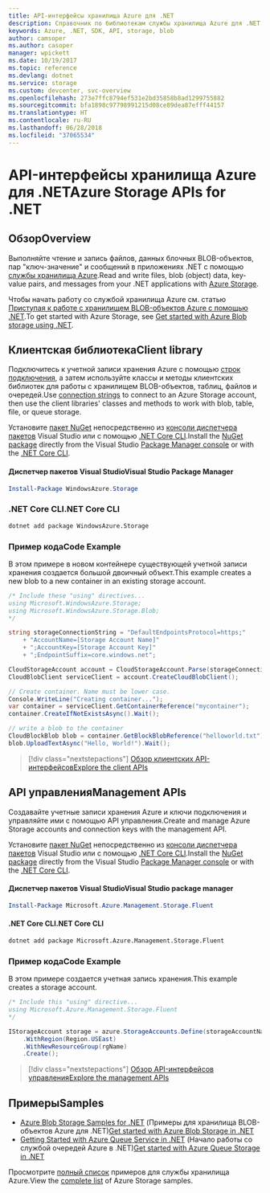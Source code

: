 ```yaml
---
title: API-интерфейсы хранилища Azure для .NET
description: Справочник по библиотекам службы хранилища Azure для .NET
keywords: Azure, .NET, SDK, API, storage, blob
author: camsoper
ms.author: casoper
manager: wpickett
ms.date: 10/19/2017
ms.topic: reference
ms.devlang: dotnet
ms.service: storage
ms.custom: devcenter, svc-overview
ms.openlocfilehash: 273e7ffc8794ef531e2bd35858b8ad1299755882
ms.sourcegitcommit: bfa1898c97798991215d08ce89dea87efff44157
ms.translationtype: HT
ms.contentlocale: ru-RU
ms.lasthandoff: 06/28/2018
ms.locfileid: "37065534"
---
```

# <a name="azure-storage-apis-for-net"></a><span data-ttu-id="291de-104">API-интерфейсы хранилища Azure для .NET</span><span class="sxs-lookup"><span data-stu-id="291de-104">Azure Storage APIs for .NET</span></span>

## <a name="overview"></a><span data-ttu-id="291de-105">Обзор</span><span class="sxs-lookup"><span data-stu-id="291de-105">Overview</span></span>

<span data-ttu-id="291de-106">Выполняйте чтение и запись файлов, данных блочных BLOB-объектов, пар "ключ-значение" и сообщений в приложениях .NET с помощью [службы хранилища Azure](https://review.docs.microsoft.com/azure/storage/storage-introduction).</span><span class="sxs-lookup"><span data-stu-id="291de-106">Read and write files, blob (object) data, key-value pairs, and messages from your .NET applications with [Azure Storage](https://review.docs.microsoft.com/azure/storage/storage-introduction).</span></span>

<span data-ttu-id="291de-107">Чтобы начать работу со службой хранилища Azure см. статью [Приступая к работе с хранилищем BLOB-объектов Azure с помощью .NET](/azure/storage/storage-dotnet-how-to-use-blobs).</span><span class="sxs-lookup"><span data-stu-id="291de-107">To get started with Azure Storage, see [Get started with Azure Blob storage using .NET](/azure/storage/storage-dotnet-how-to-use-blobs).</span></span>

## <a name="client-library"></a><span data-ttu-id="291de-108">Клиентская библиотека</span><span class="sxs-lookup"><span data-stu-id="291de-108">Client library</span></span>

<span data-ttu-id="291de-109">Подключитесь к учетной записи хранения Azure с помощью [строк подключения](/azure/storage/storage-create-storage-account#manage-your-storage-account), а затем используйте классы и методы клиентских библиотек для работы с хранилищем BLOB-объектов, таблиц, файлов и очередей.</span><span class="sxs-lookup"><span data-stu-id="291de-109">Use [connection strings](/azure/storage/storage-create-storage-account#manage-your-storage-account) to connect to an Azure Storage account, then use the client libraries' classes and methods to work with blob, table, file, or queue storage.</span></span>

<span data-ttu-id="291de-110">Установите [пакет NuGet](https://www.nuget.org/packages/WindowsAzure.Storage) непосредственно из [консоли диспетчера пакетов][PackageManager] Visual Studio или с помощью [.NET Core CLI][DotNetCLI].</span><span class="sxs-lookup"><span data-stu-id="291de-110">Install the [NuGet package](https://www.nuget.org/packages/WindowsAzure.Storage) directly from the Visual Studio [Package Manager console][PackageManager] or with the [.NET Core CLI][DotNetCLI].</span></span>

#### <a name="visual-studio-package-manager"></a><span data-ttu-id="291de-111">Диспетчер пакетов Visual Studio</span><span class="sxs-lookup"><span data-stu-id="291de-111">Visual Studio Package Manager</span></span>

```powershell
Install-Package WindowsAzure.Storage
```

### <a name="net-core-cli"></a><span data-ttu-id="291de-112">.NET Core CLI</span><span class="sxs-lookup"><span data-stu-id="291de-112">.NET Core CLI</span></span>

```bash
dotnet add package WindowsAzure.Storage
```

### <a name="code-example"></a><span data-ttu-id="291de-113">Пример кода</span><span class="sxs-lookup"><span data-stu-id="291de-113">Code Example</span></span>

<span data-ttu-id="291de-114">В этом примере в новом контейнере существующей учетной записи хранения создается большой двоичный объект.</span><span class="sxs-lookup"><span data-stu-id="291de-114">This example creates a new blob to a new container in an existing storage account.</span></span>

```csharp
/* Include these "using" directives...
using Microsoft.WindowsAzure.Storage;
using Microsoft.WindowsAzure.Storage.Blob;
*/

string storageConnectionString = "DefaultEndpointsProtocol=https;"
    + "AccountName=[Storage Account Name]"
    + ";AccountKey=[Storage Account Key]"
    + ";EndpointSuffix=core.windows.net";

CloudStorageAccount account = CloudStorageAccount.Parse(storageConnectionString);
CloudBlobClient serviceClient = account.CreateCloudBlobClient();

// Create container. Name must be lower case.
Console.WriteLine("Creating container...");
var container = serviceClient.GetContainerReference("mycontainer");
container.CreateIfNotExistsAsync().Wait();

// write a blob to the container
CloudBlockBlob blob = container.GetBlockBlobReference("helloworld.txt");
blob.UploadTextAsync("Hello, World!").Wait();
```

> [!div class="nextstepactions"]
> [<span data-ttu-id="291de-115">Обзор клиентских API-интерфейсов</span><span class="sxs-lookup"><span data-stu-id="291de-115">Explore the client APIs</span></span>](/dotnet/api/overview/azure/storage/client)

## <a name="management-apis"></a><span data-ttu-id="291de-116">API управления</span><span class="sxs-lookup"><span data-stu-id="291de-116">Management APIs</span></span>

<span data-ttu-id="291de-117">Создавайте учетные записи хранения Azure и ключи подключения и управляйте ими с помощью API управления.</span><span class="sxs-lookup"><span data-stu-id="291de-117">Create and manage Azure Storage accounts and connection keys with the management API.</span></span>

<span data-ttu-id="291de-118">Установите [пакет NuGet](https://www.nuget.org/packages/Microsoft.Azure.Management.Storage.Fluent) непосредственно из [консоли диспетчера пакетов][PackageManager] Visual Studio или с помощью [.NET Core CLI][DotNetCLI].</span><span class="sxs-lookup"><span data-stu-id="291de-118">Install the [NuGet package](https://www.nuget.org/packages/Microsoft.Azure.Management.Storage.Fluent) directly from the Visual Studio [Package Manager console][PackageManager] or with the [.NET Core CLI][DotNetCLI].</span></span>

#### <a name="visual-studio-package-manager"></a><span data-ttu-id="291de-119">Диспетчер пакетов Visual Studio</span><span class="sxs-lookup"><span data-stu-id="291de-119">Visual Studio package manager</span></span>

```powershell
Install-Package Microsoft.Azure.Management.Storage.Fluent
```

#### <a name="net-core-cli"></a><span data-ttu-id="291de-120">.NET Core CLI</span><span class="sxs-lookup"><span data-stu-id="291de-120">.NET Core CLI</span></span>

````bash
dotnet add package Microsoft.Azure.Management.Storage.Fluent
````

### <a name="code-example"></a><span data-ttu-id="291de-121">Пример кода</span><span class="sxs-lookup"><span data-stu-id="291de-121">Code Example</span></span>

<span data-ttu-id="291de-122">В этом примере создается учетная запись хранения.</span><span class="sxs-lookup"><span data-stu-id="291de-122">This example creates a storage account.</span></span>

```csharp
/* Include this "using" directive...
using Microsoft.Azure.Management.Storage.Fluent
*/

IStorageAccount storage = azure.StorageAccounts.Define(storageAccountName)
    .WithRegion(Region.USEast)
    .WithNewResourceGroup(rgName)
    .Create();
```

> [!div class="nextstepactions"]
> [<span data-ttu-id="291de-123">Обзор API-интерфейсов управления</span><span class="sxs-lookup"><span data-stu-id="291de-123">Explore the management APIs</span></span>](/dotnet/api/overview/azure/storage/management)

## <a name="samples"></a><span data-ttu-id="291de-124">Примеры</span><span class="sxs-lookup"><span data-stu-id="291de-124">Samples</span></span>

* <span data-ttu-id="291de-125">[Azure Blob Storage Samples for .NET](https://azure.microsoft.com/resources/samples/storage-blob-dotnet-getting-started/) (Примеры для хранилища BLOB-объектов Azure для .NET)</span><span class="sxs-lookup"><span data-stu-id="291de-125">[Get started with Azure Blob Storage in .NET](https://azure.microsoft.com/resources/samples/storage-blob-dotnet-getting-started/)</span></span> 
* <span data-ttu-id="291de-126">[Getting Started with Azure Queue Service in .NET](https://azure.microsoft.com/resources/samples/storage-queue-dotnet-getting-started/) (Начало работы со службой очередей Azure в .NET)</span><span class="sxs-lookup"><span data-stu-id="291de-126">[Get started with Azure Queue Storage in .NET](https://azure.microsoft.com/resources/samples/storage-queue-dotnet-getting-started/)</span></span>

<span data-ttu-id="291de-127">Просмотрите [полный список](https://azure.microsoft.com/resources/samples/?platform=dotnet&term=storage) примеров для службы хранилища Azure.</span><span class="sxs-lookup"><span data-stu-id="291de-127">View the [complete list](https://azure.microsoft.com/resources/samples/?platform=dotnet&term=storage) of Azure Storage samples.</span></span>

[PackageManager]: https://docs.microsoft.com/nuget/tools/package-manager-console
[DotNetCLI]: https://docs.microsoft.com/dotnet/core/tools/dotnet-add-package